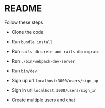 # README

Follow these steps


* Clone the code

* Run ```bundle install```

* Run ```rails db:crete and rails db:migrate```

* Run ```./bin/webpack-dev-server```

* Run ```bin/dev```

* Sign up url ```localhost:3000/users/sign_up```

* Sign in url ```localhost:3000/users/sign_in```

* Create multiple users and chat
